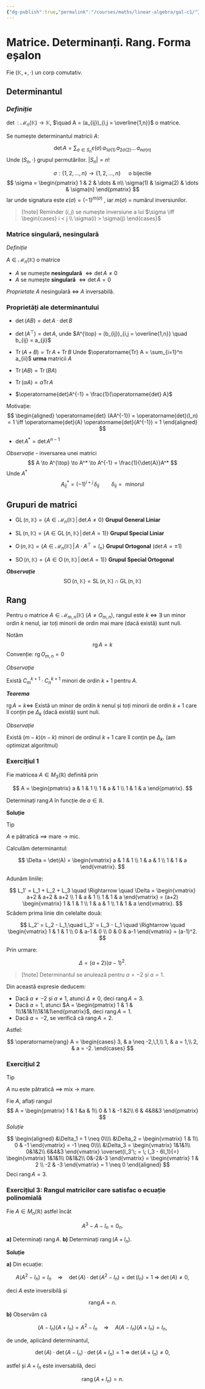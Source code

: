```yaml
---
{"dg-publish":true,"permalink":"/courses/maths/linear-algebra/gal-c1/"}
---
```


# Matrice. Determinanți. Rang. Forma eșalon

Fie $(\mathbb{K}, +, \cdot)$ un corp comutativ.

## Determinantul 

### *Definiție*

$\operatorname{det} : \mathcal{M}_n(\mathbb{K}) \to \mathbb{K}$, $\quad A = (a_{ij})_{i,j = \overline{1,n}}$ o matrice.

Se numește determinantul matricii $A$:

$$
\operatorname{det} A = \sum_{\sigma \in S_n}\varepsilon(\sigma)\,a_{1\sigma(1)}\,a_{2\sigma(2)}\dots \,a_{n\sigma(n)}
$$
Unde $(S_n, \cdot)$ grupul permutărilor. $|S_n| = n!$ 

$$
\sigma : \{1, 2, \dots, n \} \to \{1, 2, \dots, n \} \quad \text{ o bijectie}
$$
$$
\sigma = 
\begin{pmatrix}
1 & 2 & \dots  & n\\
\sigma(1) & \sigma(2) & \dots & \sigma(n)
\end{pmatrix}
$$
Iar unde signatura este $\varepsilon(\sigma) = (-1)^{m(\sigma)}$ , iar $m(\sigma)$ = numărul inversiunilor. 

>[!note] Reminder
>$(i,j)$ se numește inversiune a lui $\sigma \iff \begin{cases} i < j \\ \sigma(i) > \sigma(j) \end{cases}$ 

### Matrice singulară, nesingulară

*Definiție*

$A \in \mathcal{M}_n(\mathbb{K})$ o matrice 
- $A$ se numește **nesingulară** $\iff \operatorname{det} A \neq 0$
- $A$ se numește **singulară** $\iff \operatorname{det} A = 0$

*Proprietate*
$A$ nesingulară $\iff$ $A$ inversabilă.

### Proprietăți ale determinantului

- $\operatorname{det}(AB) = \operatorname{det} A \cdot \operatorname{det} B$

- $\operatorname{det}(A^{\top}) = \operatorname{det} A$, unde $A^{\top} = (b_{ij})_{i,j = \overline{1,n}} \quad b_{ij}  = a_{ji}$

- $\operatorname{Tr}(A + B) = \operatorname{Tr}A + \operatorname{Tr} B$     Unde $\operatorname{Tr} A = \sum_{i=1}^n a_{ii}$ **urma** matricii $A$

- $\operatorname{Tr}(AB) = \operatorname{Tr}(BA)$

- $\operatorname{Tr}(\alpha A) = \alpha \operatorname{Tr}A$

- $\operatorname{det}A^{-1} = \frac{1}{\operatorname{det} A}$

Motivație:
$$
\begin{aligned}
\operatorname{det} (AA^{-1}) = \operatorname{det}(I_n) = 1 \iff
\operatorname{det}(A) \operatorname{det}(A^{-1}) = 1
\end{aligned}
$$
- $\det{A^*} = \det{A}^{n-1}$  

*Observație* - inversarea unei matrici
$$
A \to A^{\top} \to A^* \to A^{-1} = \frac{1}{\det{A}}A^*
$$
Unde $A^*$
$$
A^*_{ij} = (-1)^{i+j}\, \delta_{ij} \qquad \delta_{ij} = \text{ minorul}
$$
## Grupuri de matrici 

- $\operatorname{GL}(n, \mathbb{K}) = \{A \in \mathcal{M}_n(\mathbb{K}) \,|\, \det{A} \neq 0 \}$ **Grupul General Liniar**

- $\operatorname{SL}(n, \mathbb{K}) = \{A \in \operatorname{GL}(n, \mathbb{K}) \,|\, \det{A} = 1) \}$ **Grupul Special Liniar** 

- $\operatorname{O}(n, \mathbb{K}) = \{A \in \mathcal{M}_n(\mathbb{K}) \,|\, A \cdot A^{\top} = I_n \}$ **Grupul Ortogonal** ($\det{A} = \pm 1$)

- $\operatorname{SO}(n, \mathbb{K}) = \{A \in \operatorname{O}(n, \mathbb{K}) \,|\, \det{A} = 1) \}$ **Grupul Special Ortogonal**

***Observație***
$$
\operatorname{SO}(n, \mathbb{K})  =  \operatorname{SL}(n, \mathbb{K})\; \cap \;\operatorname{GL}(n, \mathbb{K})
$$
## Rang

Pentru o matrice $A \in \mathcal{M}_{m,n}(\mathbb{K})$ ($A \neq O_{m,n}$), rangul este $k$ $\iff$ $\exists$ un minor ordin $k$ nenul, iar toți minorii de ordin mai mare (dacă există) sunt nuli.

Notăm
$$
\operatorname{rg}A = k
$$
Convenție: $\operatorname{rg} O_{m,n} = 0$ 

*Observație*

Există $C_m^{k+1} \cdot C_n^{k+1}$ minori de ordin $k+1$ pentru $A$.

***Teorema***

$\operatorname{rg} A = k \iff$ Există un minor de ordin $k$ nenul și toți minorii de ordin $k+1$ care îl conțin pe $\Delta_k$ (dacă există) sunt nuli.

*Observație*

Există $(m-k)(n-k)$ minori de ordinul $k+1$ care îl conțin pe $\Delta_k$. (am optimizat algoritmul)

### Exercițiul 1

Fie matricea $A \in M_3(\mathbb{R})$ definită prin

$$
A = \begin{pmatrix}
 a & 1 & 1 \\
 1 & a & 1 \\
 1 & 1 & a
\end{pmatrix}.
$$

Determinați $\operatorname{rang}A$ în funcție de $a \in \mathbb{R}$.

**Soluție**

>[!tip]
>$A$ e pătratică $\implies$ mare $\to$ mic.

Calculăm determinantul:

$$
\Delta = \det(A)
= \begin{vmatrix}
 a & 1 & 1 \\
 1 & a & 1 \\
 1 & 1 & a
\end{vmatrix}.
$$

Adunăm liniile:

$$
L_1' = L_1 + L_2 + L_3
\quad \Rightarrow \quad
\Delta = \begin{vmatrix}
 a+2 & a+2 & a+2 \\
 1 & a & 1 \\
 1 & 1 & a
\end{vmatrix}
= (a+2)
\begin{vmatrix}
 1 & 1 & 1 \\
 1 & a & 1 \\
 1 & 1 & a
\end{vmatrix}.
$$
Scădem prima linie din celelalte două:

$$
L_2' = L_2 - L_1,\quad L_3' = L_3 - L_1
\quad \Rightarrow \quad
\begin{vmatrix}
 1 & 1 & 1 \\
 0 & a-1 & 0 \\
 0 & 0 & a-1
\end{vmatrix}
= (a-1)^2.
$$

Prin urmare:

$$
\Delta = (a+2)(a-1)^2.
$$

>[!note] Determinantul se anulează pentru $a = -2$ și $a = 1$.

Din această expresie deducem:

* Dacă $a \neq -2$ și $a \neq 1$, atunci $\Delta \neq 0$, deci $\operatorname{rang} A = 3$.
* Dacă $a = 1$, atunci $A = \begin{pmatrix} 1 & 1 & 1\\1&1&1\\1&1&1\end{pmatrix}$, deci $\operatorname{rang} A = 1$.
* Dacă $a = -2$, se verifică că $\operatorname{rang} A = 2$.

Astfel:

$$
\operatorname{rang} A =
\begin{cases}
 3, & a \neq -2,\,1,\\
 1, & a = 1,\\
 2, & a = -2.
\end{cases}
$$
### Exercițiul 2

>[!tip]
>$A$ nu este pătratică $\implies$ mix $\to$ mare. 

Fie $A$, aflați rangul
$$
A = \begin{pmatrix}
1 & 1 &a & 1\\
0 & 1 & -1 &2\\
6 & 4&8&3
\end{pmatrix}
$$
*Soluție*

$$
\begin{aligned}
&\Delta_1 =  1 \neq 0\\\\
&\Delta_2 = \begin{vmatrix} 
			1 & 1\\
			0 & -1
			\end{vmatrix} = -1 \neq 0\\\\
&\Delta_3 = 
\begin{vmatrix}
1&1&1\\
0&1&2\\
6&4&3
\end{vmatrix} \overset{l_3'\; = \; l_3 - 6l_1}{=} 
\begin{vmatrix}
1&1&1\\
0&1&2\\
0&-2&-3
\end{vmatrix} = 
\begin{vmatrix}
1 & 2 \\
-2 & -3
\end{vmatrix} = 1 \neq 0
\end{aligned} 
$$
Deci $\operatorname{rang} A = 3$.
### Exercițiul 3: Rangul matricilor care satisfac o ecuație polinomială

Fie $A \in M_n(\mathbb{R})$ astfel încât

$$
A^3 - A - I_n = 0_n.
$$

**a)** Determinați $\operatorname{rang}A$.
**b)** Determinați $\operatorname{rang}(A + I_n)$.

**Soluție**

**a)** Din ecuație:

$$
A(A^2 - I_n) = I_n
\quad\Longrightarrow\quad
\det(A)\cdot\det(A^2 - I_n) = \det(I_n) = 1
\;
\Longrightarrow\;
\det(A) \neq 0,
$$

deci $A$ este inversibilă și

$$
\operatorname{rang}A = n.
$$

**b)** Observăm că

$$
(A - I_n)(A + I_n) = A^2 - I_n
\quad\Longrightarrow\quad
A(A - I_n)(A + I_n) = I_n,
$$

de unde, aplicând determinantul,

$$
\det(A)\cdot\det(A - I_n)\cdot\det(A + I_n) = 1
\;\Longrightarrow\;
\det(A + I_n) \neq 0,
$$

astfel și $A + I_n$ este inversabilă, deci

$$
\operatorname{rang}(A + I_n) = n.
$$